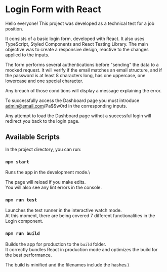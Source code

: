 # Login Form with React

Hello everyone! This project was developed as a technical test for a job position.

It consists of a basic login form, developed with React. It also uses TypeScript, Styled Components and React Testing Library. The main objective was to create a responsive design, reactive to the changes applied to the inputs.

The form performs several authentications before "sending" the data to a mocked request. It will verify if the email matches an email structure, and if the password is at least 8 characters long, has one uppercase, one lowercase and one special character.

Any breach of those conditions will display a message explaining the error.

To successfully access the Dashboard page you must introduce admin@email.com/Pa$$w0rd in the corresponding inputs.

Any attempt to load the Dashboard page withot a successful login will redirect you back to the login page.

## Available Scripts

In the project directory, you can run:

### `npm start`

Runs the app in the development mode.\

The page will reload if you make edits.\
You will also see any lint errors in the console.

### `npm run test`

Launches the test runner in the interactive watch mode.\
At this moment, there are being covered 7 different functionalities in the Login component.

### `npm run build`

Builds the app for production to the `build` folder.\
It correctly bundles React in production mode and optimizes the build for the best performance.

The build is minified and the filenames include the hashes.\